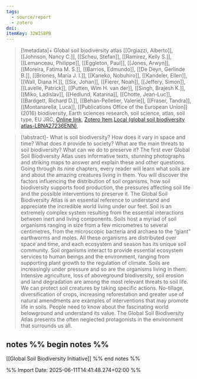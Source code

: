 ```yaml
---
tags:
  - source/report
  - zotero
doi: 
itemKey: 32WIS8PB
---
```

>[!metadata]+
> Global soil biodiversity atlas
> [[Orgiazzi, Alberto]], [[Johnson, Nancy C.]], [[Scheu, Stefan]], [[Ramirez, Kelly S.]], [[Lemanceau, Philippe]], [[Eggleton, Paul]], [[Jones, Arwyn]], [[Moreira, Fatima M. S.]], [[Barrios, Edmundo]], [[De Deyn, Gerlinde B.]], [[Briones, María J. I.]], [[Kaneko, Nobuhiro]], [[Kandeler, Ellen]], [[Wall, Diana H.]], [[Six, Johan]], [[Fierer, Noah]], [[Jeffery, Simon]], [[Lavelle, Patrick]], [[Putten, Wim H. van der]], [[Singh, Brajesh K.]], [[Miko, Ladislav]], [[Hedlund, Katarina]], [[Chotte, Jean-Luc]], [[Bardgett, Richard D.]], [[Behan-Pelletier, Valerie]], [[Fraser, Tandra]], [[Montanarella, Luca]], 
> [[Publications Office of the European Union]] (2016)
> biodiversity, Earth sciences research, soil science, atlas, soil type, EU JRC, 
> [Online link](https://data.europa.eu/doi/10.2788/2613), [Zotero Item](zotero://select/library/items/32WIS8PB),[Local (global soil biodiversity atlas-LBNA27236ENN)](file://C:/Users/aburg/Documents/references/zotero/storage/YQ75LCHU/global%20soil%20biodiversity%20atlas-LBNA27236ENN.pdf), 


>[!abstract]-
>What is soil biodiversity? How does it vary in space and time? What does it provide to society? What are the main threats to soil biodiversity? What can we do to preserve it? The first ever Global Soil Biodiversity Atlas uses informative texts, stunning photographs and striking maps to answer and explain these and other questions. Going through its nine chapters, every reader will learn what soils are and about the amazing creatures living in them. You will discover the factors influencing the distribution of soil organisms, how soil biodiversity supports food production, the pressures affecting soil life and the possible interventions to preserve it. The Global Soil Biodiversity Atlas is an essential reference to understand and appreciate the incredible world living under our feet. Soil is an extremely complex system resulting from the essential interactions between inert and living components. Soils host a myriad of soil organisms ranging in size from a few micrometres to several centimetres, from the microscopic bacteria and archaea to the “giant” earthworms and moles. All these organisms are distributed over space and time, and each ecosystem and season has its unique soil community. Soil organisms interact to provide essential ecosystem services to human beings and the environment, ranging from supporting plant growth to the regulation of climate. Soils are increasingly under pressure and so are the organisms living in them. Intensive agriculture, loss of aboveground biodiversity, soil erosion and land degradation are among the most relevant threats to soil life. We can protect soil creatures by taking specific actions. No-tillage, diversification of crops, increasing reforestation and greater use of natural amendments are examples of interventions that may promote life in soils. People need to know about the fascinating world belowground and understand its value. The Global Soil Biodiversity Atlas presents the often neglected protagonists in the environment that surrounds us all.

## notes %% begin notes %%
[[Global Soil Biodiversity Initiative]]
%% end notes %%

%% Import Date: 2025-06-11T14:41:48.274+02:00 %%
